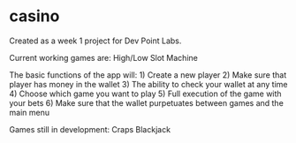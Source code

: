 # casino

Created as a week 1 project for Dev Point Labs. 

Current working games are:
  High/Low
  Slot Machine
  
  The basic functions of the app will:
    1) Create a new player
    2) Make sure that player has money in the wallet
    3) The ability to check your wallet at any time
    4) Choose which game you want to play
    5) Full execution of the game with your bets
    6) Make sure that the wallet purpetuates between games and the main menu
    
Games still in development:
  Craps
  Blackjack
